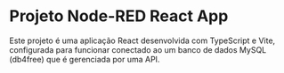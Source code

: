 # Projeto Node-RED React App

Este projeto é uma aplicação React desenvolvida com TypeScript e Vite, configurada para funcionar conectado ao um banco de dados MySQL (db4free) que é gerenciada por uma API.